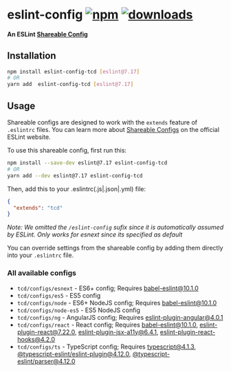 # eslint-config [![npm][npm-image]][npm-url] [![downloads][downloads-image]][downloads-url]

#### An ESLint [Shareable Config][shareable-configs-url]

## Installation

```sh
npm install eslint-config-tcd [eslint@7.17]
# OR
yarn add  eslint-config-tcd [eslint@7.17]
```

## Usage

Shareable configs are designed to work with the `extends` feature of `.eslintrc` files.
You can learn more about
[Shareable Configs][shareable-configs-url] on the
official ESLint website.

To use this shareable config, first run this:

```sh
npm install --save-dev eslint@7.17 eslint-config-tcd
# OR
yarn add --dev eslint@7.17 eslint-config-tcd
```

Then, add this to your .eslintrc(.js|.json|.yml) file:

```json
{
  "extends": "tcd"
}
```

*Note: We omitted the `/eslint-config` sufix since it is automatically assumed by ESLint. Only works for esnext since its specified as default*

You can override settings from the shareable config by adding them directly into your
`.eslintrc` file.

### All available configs

* `tcd/configs/esnext` - ES6+ config; Requires [babel-eslint@10.1.0][babel-eslint]
* `tcd/configs/es5` - ES5 config
* `tcd/configs/node` - ES6+ NodeJS config; Requires [babel-eslint@10.1.0][babel-eslint]
* `tcd/configs/node-es5` - ES5 NodeJS config
* `tcd/configs/ng` - AngularJS config; Requires [eslint-plugin-angular@4.0.1][eslint-plugin-angular]
* `tcd/configs/react` - React config; Requires [babel-eslint@10.1.0][babel-eslint], [eslint-plugin-react@7.22.0][eslint-plugin-react], [eslint-plugin-jsx-a11y@6.4.1][eslint-plugin-jsx-a11y], [eslint-plugin-react-hooks@4.2.0][eslint-plugin-react-hooks]
* `tcd/configs/ts` - TypeScript config; Requires [typescript@4.1.3][typescript], [@typescript-eslint/eslint-plugin@4.12.0][@typescript-eslint/eslint-plugin], [@typescript-eslint/parser@4.12.0][@typescript-eslint/parser]



[//]: # (URLs)

[//]: # (main)

[npm-image]: https://img.shields.io/npm/v/eslint-config-tcd.svg
[npm-url]: https://npmjs.org/package/eslint-config-tcd
[downloads-image]: https://img.shields.io/npm/dm/eslint-config-tcd.svg
[downloads-url]: https://npmjs.org/package/eslint-config-tcd
[shareable-configs-url]: http://eslint.org/docs/developer-guide/shareable-configs

[//]: # (other)

[babel-eslint]: https://www.npmjs.com/package/babel-eslint
[eslint-plugin-angular]: https://www.npmjs.com/package/eslint-plugin-angular
[eslint-plugin-react]: https://www.npmjs.com/package/eslint-plugin-react
[eslint-plugin-jsx-a11y]: https://www.npmjs.com/package/eslint-plugin-jsx-a11y
[eslint-plugin-react-hooks]: https://www.npmjs.com/package/eslint-plugin-react-hooks
[typescript]: https://www.npmjs.com/package/typescript
[@typescript-eslint/parser]: https://www.npmjs.com/package/@typescript-eslint/parser
[@typescript-eslint/eslint-plugin]: https://www.npmjs.com/package/@typescript-eslint/eslint-plugin

